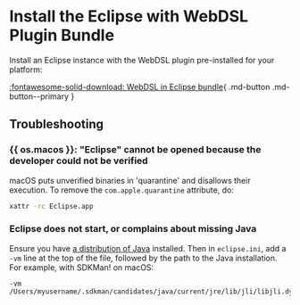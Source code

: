 # Install the Eclipse with WebDSL Plugin Bundle
Install an Eclipse instance with the WebDSL plugin pre-installed for your platform:

[:fontawesome-solid-download: WebDSL in Eclipse bundle](https://buildfarm.metaborg.org/view/WebDSL/job/webdsl-eclipsegen/lastSuccessfulBuild/artifact/dist/eclipse/){ .md-button .md-button--primary }



## Troubleshooting

### {{ os.macos }}: "Eclipse" cannot be opened because the developer could not be verified
macOS puts unverified binaries in 'quarantine' and disallows their execution. To remove the `com.apple.quarantine` attribute, do:

```bash
xattr -rc Eclipse.app
```

### Eclipse does not start, or complains about missing Java
Ensure you have [a distribution of Java][1] installed. Then in `eclipse.ini`, add a `-vm` line at the top of the file, followed by the path to the Java installation. For example, with SDKMan! on macOS:

```
-vm
/Users/myusername/.sdkman/candidates/java/current/jre/lib/jli/libjli.dylib
```


[1]: https://adoptopenjdk.net/